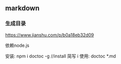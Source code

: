 ## markdown
### 生成目录

https://www.jianshu.com/p/b0a18eb32d09

依赖node.js

安装: npm i doctoc -g //install 简写 i
使用: doctoc *.md
